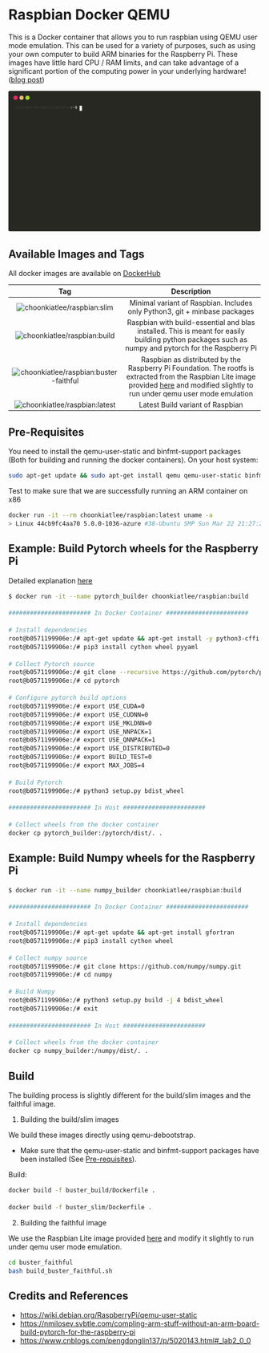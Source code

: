 # Raspbian Docker QEMU

This is a Docker container that allows you to run raspbian using QEMU user mode emulation. This can be used for a variety of purposes, such as using your own computer to build ARM binaries for the Raspberry Pi. These images have little hard CPU / RAM limits, and can take advantage of a significant portion of the computing power in your underlying hardware! ([blog post](https://choonkiatlee.github.io/posts/00002-raspbian-qemu/))

![Example](recording.svg)

## Available Images and Tags

All docker images are available on [DockerHub](https://hub.docker.com/r/choonkiatlee/raspbian)

|Tag|Description|
|:---:|:---:|
|![choonkiatlee/raspbian:slim](https://github.com/choonkiatlee/qemu-raspbian/workflows/choonkiatlee/raspbian:buster-slim/badge.svg) | Minimal variant of Raspbian. Includes only Python3, git + minbase packages | 
|![choonkiatlee/raspbian:build](https://github.com/choonkiatlee/qemu-raspbian/workflows/choonkiatlee/raspbian:buster-build/badge.svg) | Raspbian with build-essential and blas installed. This is meant for easily building python packages such as numpy and pytorch for the Raspberry Pi |
|![choonkiatlee/raspbian:buster-faithful](https://github.com/choonkiatlee/qemu-raspbian/workflows/choonkiatlee/raspbian:buster-faithful/badge.svg) | Raspbian as distributed by the Raspberry Pi Foundation. The rootfs is extracted from the Raspbian Lite image provided [here](https://www.raspberrypi.org/downloads/raspbian/) and modified slightly to run under qemu user mode emulation |
|![choonkiatlee/raspbian:latest](https://github.com/choonkiatlee/qemu-raspbian/workflows/choonkiatlee/raspbian:buster-build/badge.svg) | Latest Build variant of Raspbian |


## Pre-Requisites

You need to install the qemu-user-static and binfmt-support packages (Both for building and running the docker containers). On your host system: 

```bash
sudo apt-get update && sudo apt-get install qemu qemu-user-static binfmt-support
```

Test to make sure that we are successfully running an ARM container on x86

```bash
docker run -it --rm choonkiatlee/raspbian:latest uname -a
> Linux 44cb9fc4aa70 5.0.0-1036-azure #38-Ubuntu SMP Sun Mar 22 21:27:21 UTC 2020 armv7l GNU/Linux
```

## Example: Build Pytorch wheels for the Raspberry Pi

Detailed explanation [here](https://choonkiatlee.github.io/posts/00003-pi_torch/)

```bash
$ docker run -it --name pytorch_builder choonkiatlee/raspbian:build

####################### In Docker Container #######################

# Install dependencies
root@b0571199906e:/# apt-get update && apt-get install -y python3-cffi python3-numpy
root@b0571199906e:/# pip3 install cython wheel pyyaml

# Collect Pytorch source
root@b0571199906e:/# git clone --recursive https://github.com/pytorch/pytorch
root@b0571199906e:/# cd pytorch

# Configure pytorch build options
root@b0571199906e:/# export USE_CUDA=0
root@b0571199906e:/# export USE_CUDNN=0
root@b0571199906e:/# export USE_MKLDNN=0
root@b0571199906e:/# export USE_NNPACK=1
root@b0571199906e:/# export USE_QNNPACK=1
root@b0571199906e:/# export USE_DISTRIBUTED=0
root@b0571199906e:/# export BUILD_TEST=0
root@b0571199906e:/# export MAX_JOBS=4

# Build Pytorch
root@b0571199906e:/# python3 setup.py bdist_wheel

####################### In Host #######################

# Collect wheels from the docker container
docker cp pytorch_builder:/pytorch/dist/. .
```

## Example: Build Numpy wheels for the Raspberry Pi

```bash
$ docker run -it --name numpy_builder choonkiatlee/raspbian:build

####################### In Docker Container #######################

# Install dependencies
root@b0571199906e:/# apt-get update && apt-get install gfortran
root@b0571199906e:/# pip3 install cython wheel

# Collect numpy source
root@b0571199906e:/# git clone https://github.com/numpy/numpy.git
root@b0571199906e:/# cd numpy

# Build Numpy
root@b0571199906e:/# python3 setup.py build -j 4 bdist_wheel
root@b0571199906e:/# exit

####################### In Host #######################

# Collect wheels from the docker container
docker cp numpy_builder:/numpy/dist/. .
```


## Build

The building process is slightly different for the build/slim images and the faithful image.

1) Building the build/slim images

We build these images directly using qemu-debootstrap.

* Make sure that the qemu-user-static and binfmt-support packages have been installed (See [Pre-requisites](#Pre-Requisites)).

Build: 

```bash
docker build -f buster_build/Dockerfile . 

docker build -f buster_slim/Dockerfile . 
```

2) Building the faithful image

We use the Raspbian Lite image provided [here](https://www.raspberrypi.org/downloads/raspbian/) and modify it slightly to run under qemu user mode emulation. 

```bash
cd buster_faithful
bash build_buster_faithful.sh
```

## Credits and References

- https://wiki.debian.org/RaspberryPi/qemu-user-static
- https://nmilosev.svbtle.com/compling-arm-stuff-without-an-arm-board-build-pytorch-for-the-raspberry-pi
- https://www.cnblogs.com/pengdonglin137/p/5020143.html#_lab2_0_0
